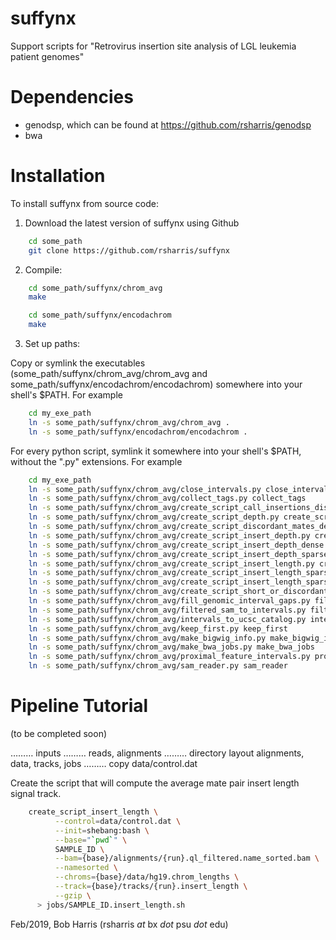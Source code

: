 # suffynx
Support scripts for "Retrovirus insertion site analysis of LGL leukemia patient
genomes"

# Dependencies

* genodsp, which can be found at https://github.com/rsharris/genodsp
* bwa

# Installation

To install suffynx from source code:  
1. Download the latest version of suffynx using Github  
```bash  
    cd some_path  
    git clone https://github.com/rsharris/suffynx  
```  
2. Compile:  
```bash  
    cd some_path/suffynx/chrom_avg  
    make  

    cd some_path/suffynx/encodachrom  
    make  
```

3. Set up paths:  

Copy or symlink the executables (some_path/suffynx/chrom_avg/chrom_avg and
some_path/suffynx/encodachrom/encodachrom) somewhere into your shell's $PATH.
For example
```bash  
    cd my_exe_path
    ln -s some_path/suffynx/chrom_avg/chrom_avg .
    ln -s some_path/suffynx/encodachrom/encodachrom .
```

For every python script, symlink it somewhere into your shell's $PATH, without
the ".py" extensions. For example
```bash  
    cd my_exe_path
    ln -s some_path/suffynx/chrom_avg/close_intervals.py close_intervals
    ln -s some_path/suffynx/chrom_avg/collect_tags.py collect_tags
    ln -s some_path/suffynx/chrom_avg/create_script_call_insertions_discordant.py create_script_call_insertions_discordant
    ln -s some_path/suffynx/chrom_avg/create_script_depth.py create_script_depth
    ln -s some_path/suffynx/chrom_avg/create_script_discordant_mates_dense.py create_script_discordant_mates_dense
    ln -s some_path/suffynx/chrom_avg/create_script_insert_depth.py create_script_insert_depth
    ln -s some_path/suffynx/chrom_avg/create_script_insert_depth_dense.py create_script_insert_depth_dense
    ln -s some_path/suffynx/chrom_avg/create_script_insert_depth_sparse.py create_script_insert_depth_sparse
    ln -s some_path/suffynx/chrom_avg/create_script_insert_length.py create_script_insert_length
    ln -s some_path/suffynx/chrom_avg/create_script_insert_length_sparse.py create_script_insert_length_sparse
    ln -s some_path/suffynx/chrom_avg/create_script_insert_length_sparse_or_normal_inserts_sparse.py create_script_insert_length_sparse_or_normal_inserts_sparse
    ln -s some_path/suffynx/chrom_avg/create_script_short_or_discordant.py create_script_short_or_discordant
    ln -s some_path/suffynx/chrom_avg/fill_genomic_interval_gaps.py fill_genomic_interval_gaps
    ln -s some_path/suffynx/chrom_avg/filtered_sam_to_intervals.py filtered_sam_to_intervals
    ln -s some_path/suffynx/chrom_avg/intervals_to_ucsc_catalog.py intervals_to_ucsc_catalog
    ln -s some_path/suffynx/chrom_avg/keep_first.py keep_first
    ln -s some_path/suffynx/chrom_avg/make_bigwig_info.py make_bigwig_info
    ln -s some_path/suffynx/chrom_avg/make_bwa_jobs.py make_bwa_jobs
    ln -s some_path/suffynx/chrom_avg/proximal_feature_intervals.py proximal_feature_intervals
    ln -s some_path/suffynx/chrom_avg/sam_reader.py sam_reader
```

# Pipeline Tutorial

(to be completed soon)

……… inputs
……… reads, alignments
……… directory layout alignments, data, tracks, jobs
……… copy data/control.dat

Create the script that will compute the average mate pair insert length signal
track.

```bash  
    create_script_insert_length \
          --control=data/control.dat \
          --init=shebang:bash \
          --base="`pwd`" \
          SAMPLE_ID \
          --bam={base}/alignments/{run}.ql_filtered.name_sorted.bam \
          --namesorted \
          --chroms={base}/data/hg19.chrom_lengths \
          --track={base}/tracks/{run}.insert_length \
          --gzip \
      > jobs/SAMPLE_ID.insert_length.sh
```

Feb/2019, Bob Harris (rsharris *at* bx *dot* psu *dot* edu)
